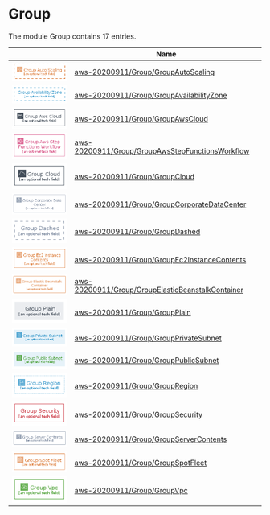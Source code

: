 # Group

The module Group contains 17 entries.



| |Name|
|:---:|---|
|![GroupAutoScaling](../aws-20200911/Group/GroupAutoScaling.group.local.png)|[aws-20200911/Group/GroupAutoScaling](../aws-20200911/Group/GroupAutoScaling.md)
|![GroupAvailabilityZone](../aws-20200911/Group/GroupAvailabilityZone.group.local.png)|[aws-20200911/Group/GroupAvailabilityZone](../aws-20200911/Group/GroupAvailabilityZone.md)
|![GroupAwsCloud](../aws-20200911/Group/GroupAwsCloud.group.local.png)|[aws-20200911/Group/GroupAwsCloud](../aws-20200911/Group/GroupAwsCloud.md)
|![GroupAwsStepFunctionsWorkflow](../aws-20200911/Group/GroupAwsStepFunctionsWorkflow.group.local.png)|[aws-20200911/Group/GroupAwsStepFunctionsWorkflow](../aws-20200911/Group/GroupAwsStepFunctionsWorkflow.md)
|![GroupCloud](../aws-20200911/Group/GroupCloud.group.local.png)|[aws-20200911/Group/GroupCloud](../aws-20200911/Group/GroupCloud.md)
|![GroupCorporateDataCenter](../aws-20200911/Group/GroupCorporateDataCenter.group.local.png)|[aws-20200911/Group/GroupCorporateDataCenter](../aws-20200911/Group/GroupCorporateDataCenter.md)
|![GroupDashed](../aws-20200911/Group/GroupDashed.group.local.png)|[aws-20200911/Group/GroupDashed](../aws-20200911/Group/GroupDashed.md)
|![GroupEc2InstanceContents](../aws-20200911/Group/GroupEc2InstanceContents.group.local.png)|[aws-20200911/Group/GroupEc2InstanceContents](../aws-20200911/Group/GroupEc2InstanceContents.md)
|![GroupElasticBeanstalkContainer](../aws-20200911/Group/GroupElasticBeanstalkContainer.group.local.png)|[aws-20200911/Group/GroupElasticBeanstalkContainer](../aws-20200911/Group/GroupElasticBeanstalkContainer.md)
|![GroupPlain](../aws-20200911/Group/GroupPlain.group.local.png)|[aws-20200911/Group/GroupPlain](../aws-20200911/Group/GroupPlain.md)
|![GroupPrivateSubnet](../aws-20200911/Group/GroupPrivateSubnet.group.local.png)|[aws-20200911/Group/GroupPrivateSubnet](../aws-20200911/Group/GroupPrivateSubnet.md)
|![GroupPublicSubnet](../aws-20200911/Group/GroupPublicSubnet.group.local.png)|[aws-20200911/Group/GroupPublicSubnet](../aws-20200911/Group/GroupPublicSubnet.md)
|![GroupRegion](../aws-20200911/Group/GroupRegion.group.local.png)|[aws-20200911/Group/GroupRegion](../aws-20200911/Group/GroupRegion.md)
|![GroupSecurity](../aws-20200911/Group/GroupSecurity.group.local.png)|[aws-20200911/Group/GroupSecurity](../aws-20200911/Group/GroupSecurity.md)
|![GroupServerContents](../aws-20200911/Group/GroupServerContents.group.local.png)|[aws-20200911/Group/GroupServerContents](../aws-20200911/Group/GroupServerContents.md)
|![GroupSpotFleet](../aws-20200911/Group/GroupSpotFleet.group.local.png)|[aws-20200911/Group/GroupSpotFleet](../aws-20200911/Group/GroupSpotFleet.md)
|![GroupVpc](../aws-20200911/Group/GroupVpc.group.local.png)|[aws-20200911/Group/GroupVpc](../aws-20200911/Group/GroupVpc.md)

